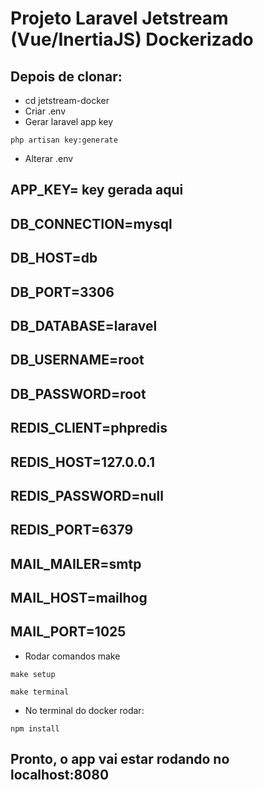 # Projeto Laravel Jetstream (Vue/InertiaJS) Dockerizado

## Depois de clonar:

- cd jetstream-docker
- Criar .env
- Gerar laravel app key

`php artisan key:generate`

- Alterar .env
## APP_KEY= key gerada aqui
## DB_CONNECTION=mysql
## DB_HOST=db
## DB_PORT=3306
## DB_DATABASE=laravel
## DB_USERNAME=root
## DB_PASSWORD=root
## REDIS_CLIENT=phpredis
## REDIS_HOST=127.0.0.1
## REDIS_PASSWORD=null
## REDIS_PORT=6379
## MAIL_MAILER=smtp
## MAIL_HOST=mailhog
## MAIL_PORT=1025

- Rodar comandos make

`make setup`

`make terminal`

- No terminal do docker rodar:

`npm install`

## Pronto, o app vai estar rodando no localhost:8080

